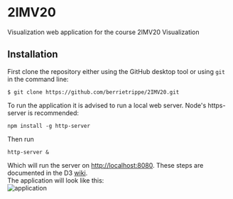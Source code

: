 # 2IMV20
Visualization web application for the course 2IMV20 Visualization

## Installation

First clone the repository either using the GitHub desktop tool or using `git` in the command line:

```
$ git clone https://github.com/berrietrippe/2IMV20.git
```

To run the application it is advised to run a local web server. Node's https-server is recommended:

```
npm install -g http-server
```

Then run 

```
http-server &
```

Which will run the server on [http://localhost:8080]( http://localhost:8080).
These steps are documented in the D3 [wiki](https://github.com/d3/d3/wiki).  
The application will look like this:  
![application](https://i.imgur.com/8F3kMpQ.png)